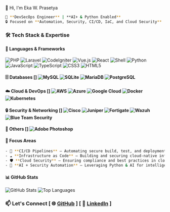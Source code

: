 👋 Hi, I'm Eka W. Prasetya
```bash
🚀 **DevSecOps Engineer** | **AI+ & Python Enabled**  
🔒 Focused on **Automation, Security, CI/CD, IaC, and Cloud Security**  
```
### 🛠️ Tech Stack & Expertise  
#### 🚀 Languages & Frameworks  
![PHP](https://img.shields.io/badge/PHP-777BB4?style=for-the-badge&logo=php&logoColor=white) 
![Laravel](https://img.shields.io/badge/Laravel-FF2D20?style=for-the-badge&logo=laravel&logoColor=white) 
![CodeIgniter](https://img.shields.io/badge/CodeIgniter-EF4223?style=for-the-badge&logo=codeigniter&logoColor=white) 
![Vue.js](https://img.shields.io/badge/Vue.js-4FC08D?style=for-the-badge&logo=vue.js&logoColor=white) 
![React](https://img.shields.io/badge/React-20232A?style=for-the-badge&logo=react&logoColor=61DAFB) 
![Shell](https://img.shields.io/badge/Shell_Script-121011?style=for-the-badge&logo=gnu-bash&logoColor=white) 
![Python](https://img.shields.io/badge/Python-3776AB?style=for-the-badge&logo=python&logoColor=white) 
![JavaScript](https://img.shields.io/badge/JavaScript-F7DF1E?style=for-the-badge&logo=javascript&logoColor=black) 
![TypeScript](https://img.shields.io/badge/TypeScript-3178C6?style=for-the-badge&logo=typescript&logoColor=white) 
![CSS3](https://img.shields.io/badge/CSS3-1572B6?style=for-the-badge&logo=css3&logoColor=white) 
![HTML5](https://img.shields.io/badge/HTML5-E34F26?style=for-the-badge&logo=html5&logoColor=white)
#### 🗄️ Databases [] ![MySQL](https://img.shields.io/badge/MySQL-4479A1?style=for-the-badge&logo=mysql&logoColor=white) ![SQLite](https://img.shields.io/badge/SQLite-003B57?style=for-the-badge&logo=sqlite&logoColor=white) ![MariaDB](https://img.shields.io/badge/MariaDB-003545?style=for-the-badge&logo=mariadb&logoColor=white) ![PostgreSQL](https://img.shields.io/badge/PostgreSQL-4169E1?style=for-the-badge&logo=postgresql&logoColor=white)
#### ☁️ Cloud & DevOps [] ![AWS](https://img.shields.io/badge/AWS-232F3E?style=for-the-badge&logo=amazon-aws&logoColor=white) ![Azure](https://img.shields.io/badge/Azure-0078D4?style=for-the-badge&logo=microsoft-azure&logoColor=white) ![Google Cloud](https://img.shields.io/badge/GoogleCloud-4285F4?style=for-the-badge&logo=google-cloud&logoColor=white) ![Docker](https://img.shields.io/badge/Docker-2496ED?style=for-the-badge&logo=docker&logoColor=white) ![Kubernetes](https://img.shields.io/badge/Kubernetes-326CE5?style=for-the-badge&logo=kubernetes&logoColor=white)
#### 🔒 Security & Networking [] ![Cisco](https://img.shields.io/badge/Cisco-1BA0D7?style=for-the-badge&logo=cisco&logoColor=white) ![Juniper](https://img.shields.io/badge/Juniper-0062AD?style=for-the-badge&logo=juniper-networks&logoColor=white) ![Fortigate](https://img.shields.io/badge/Fortigate-EE3124?style=for-the-badge&logo=fortinet&logoColor=white) ![Wazuh](https://img.shields.io/badge/Wazuh-005CFF?style=for-the-badge&logo=wazuh&logoColor=white) ![Blue Team Security](https://img.shields.io/badge/Blue_Team_Security-0A66C2?style=for-the-badge&logo=security&logoColor=white)
#### 🎨 Others [] ![Adobe Photoshop](https://img.shields.io/badge/Adobe%20Photoshop-31A8FF?style=for-the-badge&logo=adobe-photoshop&logoColor=white)
#### 📌 Focus Areas 
```bash
- 🔄 **CI/CD Pipelines** – Automating secure build, test, and deployment workflows.  
- ☁️ **Infrastructure as Code** – Building and securing cloud-native infrastructure.  
- 🛡️ **Cloud Security** – Ensuring compliance and best practices in cloud environments.  
- 🤖 **AI + Security Automation** – Leveraging Python & AI for intelligent SecOps.
```
#### 📊 GitHub Stats  
![GitHub Stats](https://github-readme-stats.vercel.app/api?username=ekawipa&show_icons=true&theme=tokyonight) ![Top Languages](https://github-readme-stats.vercel.app/api/top-langs/?username=ekawipa&layout=compact&theme=tokyonight)
### 📫 Let's Connect  [ 🌐 [GitHub](https://github.com/ekawipa) ]  [ 💼 [LinkedIn](https://linkedin.com/in/ekawprasetya) ]
